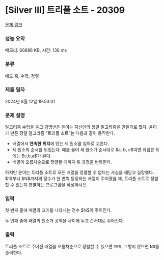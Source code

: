 # [Silver III] 트리플 소트 - 20309 

[문제 링크](https://www.acmicpc.net/problem/20309) 

### 성능 요약

메모리: 66988 KB, 시간: 136 ms

### 분류

애드 혹, 수학, 정렬

### 제출 일자

2024년 8월 12일 19:53:01

### 문제 설명

<p>알고리즘 수업을 듣고 감명받은 윤이는 자신만의 정렬 알고리즘을 만들기로 했다. 윤이가 만든 정렬 알고리즘 "트리플 소트"는 다음과 같이 동작한다.</p>

<ul>
	<li>배열에서 <strong>연속한 위치</strong>에 있는 세 원소를 임의로 고른다.</li>
	<li>세 원소의 순서를 뒤집는다. 예를 들어 세 원소가 순서대로 $a, b, c$이면 뒤집은 뒤에는 $c,b,a$가 된다.</li>
	<li>배열이 오름차순으로 정렬될 때까지 위 과정을 반복한다.</li>
</ul>

<p>하지만 윤이는 트리플 소트로 모든 배열을 정렬할 수 없다는 사실을 깨닫고 실망했다. $1$부터 $N$까지의 정수가 한 번씩 등장하는 배열이 주어졌을 때, 트리플 소트로 정렬할 수 있는지 판별하는 프로그램을 작성하시오.</p>

### 입력 

 <p>첫 번째 줄에 배열의 크기를 나타내는 정수 $N$이 주어진다.</p>

<p>두 번째 줄에 배열의 원소가 공백을 사이에 두고 순서대로 주어진다.</p>

### 출력 

 <p>트리플 소트로 주어진 배열을 오름차순으로 정렬할 수 있으면 <samp>YES</samp>, 그렇지 않으면 <samp>NO</samp>를 출력한다.</p>

